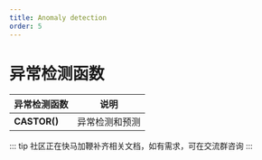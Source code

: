 ```yaml
---
title: Anomaly detection
order: 5
---
```


# 异常检测函数

| 异常检测函数 | 说明 |
| --- | --- |
| **CASTOR()** | 异常检测和预测 |

::: tip
社区正在快马加鞭补齐相关文档，如有需求，可在交流群咨询
:::

